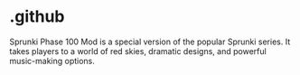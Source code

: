 # .github
Sprunki Phase 100 Mod is a special version of the popular Sprunki series. It takes players to a world of red skies, dramatic designs, and powerful music-making options.
